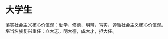 # 大学生
落实社会主义核心价值观：勤学，修德，明辨，笃实，遵循社会主义核心价值观。
堪当名族复兴重任：立大志，明大德，成大才，担大任。

<!--stackedit_data:
eyJoaXN0b3J5IjpbMTk4MDQwOTA5MV19
-->